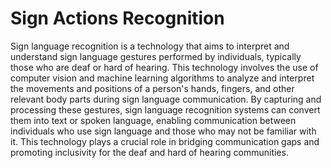 # Sign Actions Recognition<br>
Sign language recognition is a technology that aims to interpret and understand sign language gestures performed by individuals, typically those who are deaf or hard of hearing. This technology involves the use of computer vision and machine learning algorithms to analyze and interpret the movements and positions of a person's hands, fingers, and other relevant body parts during sign language communication. By capturing and processing these gestures, sign language recognition systems can convert them into text or spoken language, enabling communication between individuals who use sign language and those who may not be familiar with it. This technology plays a crucial role in bridging communication gaps and promoting inclusivity for the deaf and hard of hearing communities.
